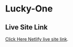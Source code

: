 # Lucky-One
## Live Site Link 
 [Click Here Netlify live site link](https://app.netlify.com/sites/sprightly-biscochitos-114622/overview).
